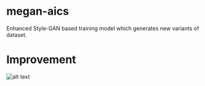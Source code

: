 # megan-aics

Enhanced Style-GAN based training model which generates new variants of dataset. 

# Improvement
![alt text](https://github.com/arjn2/megan-aics/blob/main/conf-matrix/gan-model.jpg?raw=true)
